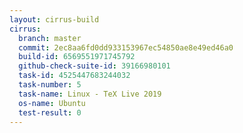 ```yaml
---
layout: cirrus-build
cirrus:
  branch: master
  commit: 2ec8aa6fd0dd933153967ec54850ae8e49ed46a0
  build-id: 6569551971745792
  github-check-suite-id: 39166980101
  task-id: 4525447683244032
  task-number: 5
  task-name: Linux - TeX Live 2019
  os-name: Ubuntu
  test-result: 0
---
```

